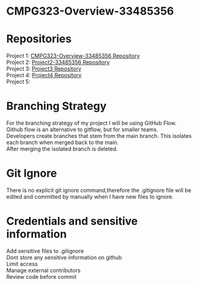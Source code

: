 # CMPG323-Overview-33485356
# Repositories 
Project 1: <a href="https://github.com/AndrewMurray1507/CMPG323-Overview-33485356">CMPG323-Overview-33485356 Repository</a>   <br>
Project 2: <a href="https://github.com/AndrewMurray1507/CMPG-323-Project-2--33485356"> Project2-33485356 Repository</a> <br>
Project 3: <a href="https://github.com/AndrewMurray1507/cmpg323p3"> Project3 Repository</a> <br>
Project 4:  <a href="https://github.com/AndrewMurray1507/CMPG-323-Project-4---33485356"> Project4 Repository</a> <br>
Project 5:  <br>

# Branching Strategy
For the branching strategy of my project I will be using GitHub Flow.<br>
Github flow is an alternative to gitflow, but for smaller teams. <br>
Developers create branches that stem from the main branch. This isolates each branch when merged back to the main.<br>
After merging the isolated branch is deleted.

# Git Ignore
There is no explicit git ignore command,therefore the .gitignore file will be edited and committed by manually when I have new files to ignore.

# Credentials and sensitive information
 Add sensitive files to .gitignore <br>
 Dont store any sensitive information on github <br>
 Limit access <br>
 Manage external contributors <br>
 Review code before commit <br>
 

